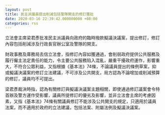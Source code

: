 ```yaml
---
layout: post
title: 民主派議員提出削減包括警隊開支的修訂獲批
date: 2020-03-16 22:39:42.000000000 +08:00
categories: rss
---
```


立法會主席梁君彥批准民主派議員向政府的臨時撥款擬議決議案，提出修訂，修訂內容包括削減涉及行政長官辦公室及警隊的開支。

財政事務及庫務局去信立法會，指修訂內容如獲通過，會削弱政府提供公共服務及履行僱主法定責任的能力，令主要公共服務陷入混亂，嚴重干擾政府運作，影響重大，不符合公眾利益，又指根據《基本法》74條，不論議員提出的條例草案，抑或擬議決議案的修訂立法建議，不可涉及公共開支，局方認為不論增加或削減預算的修訂，議員均不可提出。

梁君彥裁決時指，認為有關修訂與擬議決議案主題相關，即使通過修訂議案會令特首辦及警方運作受影響，議員所提修訂的優劣及影響，並非立法會主席的考慮因素，又指《基本法》74條有關議員修訂不能涉及公共開支的規定，只適用於議員法案，而不適用於政府的立法建議，包括法案、附屬法例及擬議決議案。
